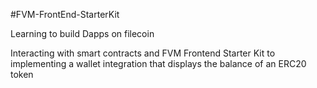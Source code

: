 #FVM-FrontEnd-StarterKit

Learning to build Dapps on filecoin

Interacting with smart contracts and FVM Frontend Starter Kit to implementing a wallet integration that displays the balance of an ERC20 token